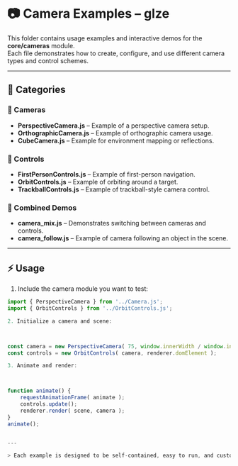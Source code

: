 # 📷 Camera Examples – glze

This folder contains usage examples and interactive demos for the **core/cameras** module.  
Each file demonstrates how to create, configure, and use different camera types and control schemes.

---

## 📂 Categories

### 🔹 Cameras

- **PerspectiveCamera.js** – Example of a perspective camera setup.
- **OrthographicCamera.js** – Example of orthographic camera usage.
- **CubeCamera.js** – Example for environment mapping or reflections.

### 🔹 Controls

- **FirstPersonControls.js** – Example of first-person navigation.
- **OrbitControls.js** – Example of orbiting around a target.
- **TrackballControls.js** – Example of trackball-style camera control.

### 🔹 Combined Demos

- **camera_mix.js** – Demonstrates switching between cameras and controls.
- **camera_follow.js** – Example of camera following an object in the scene.

---

## ⚡ Usage

1. Include the camera module you want to test:

```js
import { PerspectiveCamera } from '../Camera.js';
import { OrbitControls } from '../OrbitControls.js';

2. Initialize a camera and scene:



const camera = new PerspectiveCamera( 75, window.innerWidth / window.innerHeight, 0.1, 1000 );
const controls = new OrbitControls( camera, renderer.domElement );

3. Animate and render:



function animate() {
    requestAnimationFrame( animate );
    controls.update();
    renderer.render( scene, camera );
}
animate();


---

> Each example is designed to be self-contained, easy to run, and customizable for your own projects.
